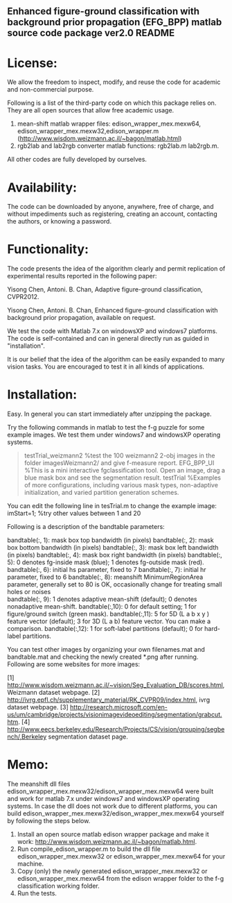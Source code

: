 Enhanced figure-ground classification with background prior propagation (EFG_BPP) matlab source code package ver2.0 README
-------------------------------------------------------------------

License:
============
We allow the freedom to inspect, modify, and reuse the code for academic and non-commercial purpose. 

Following is a list of the third-party code on which this package relies on. They are all open sources that allow free academic usage. 
1. mean-shift matlab wrapper files: edison_wrapper_mex.mexw64, edison_wrapper_mex.mexw32,edison_wrapper.m (http://www.wisdom.weizmann.ac.il/~bagon/matlab.html)
2. rgb2lab and lab2rgb converter matlab functions: rgb2lab.m lab2rgb.m. 

All other codes are fully developed by ourselves.


Availability:
============
The code can be downloaded by anyone, anywhere, free of charge, and without impediments such as registering, creating an account, contacting the authors, or knowing a password.


Functionality:
============
The code presents the idea of the algorithm clearly and permit replication of experimental results reported in the following paper:

Yisong Chen, Antoni. B. Chan, Adaptive figure-ground classification, CVPR2012.

Yisong Chen, Antoni. B. Chan, Enhanced figure-ground classification with background prior propagation, available on request.

We test the code with Matlab 7.x on windowsXP and windows7 platforms.  The code is self-contained and can in general directly run as guided in "installation".

It is our belief that the idea of the algorithm can be easily expanded to many vision tasks. You are encouraged to test it in all kinds of applications.


Installation: 
============
Easy. In general you can start immediately after unzipping the package.   

Try the following commands in matlab to test the f-g puzzle for some example images. We test them under windows7 and windowsXP operating systems.

>testTrial_weizmann2	%test the 100 weizmann2 2-obj images in the folder imagesWeizmann2/ and give f-measure report.
>EFG_BPP_UI		%This is a mini interactive fgclassification tool. Open an image, drag a blue mask box and see the segmentation result.
>testTrial		%Examples of more configurations, including various mask types, non-adaptive initialization, and varied partition generation schemes. 

You can edit the following line in tesTrial.m to change the example image:
imStart=1;		%try other values between 1 and 20 

Following is a description of the bandtable parameters:

bandtable(:, 1): mask box top bandwidth (in pixels)
bandtable(:, 2): mask box bottom bandwidth (in pixels)
bandtable(:, 3): mask box left bandwidth (in pixels)
bandtable(:, 4): mask box right bandwidth (in pixels)
bandtable(:, 5): 0 denotes fg-inside mask (blue); 1 denotes fg-outside mask (red).
bandtable(:, 6): initial hs parameter, fixed to 7
bandtable(:, 7): initial hr parameter, fixed to 6
bandtable(:, 8): meanshift MinimumRegionArea parameter, generally set to 80 is OK, occasionally change for treating small holes or noises  
bandtable(:, 9): 1 denotes adaptive mean-shift (default); 0 denotes nonadaptive mean-shift. 
bandtable(:,10): 0 for default setting; 1 for figure/ground switch (green mask).
bandtable(:,11): 5 for 5D (L a b x y ) feature vector (default); 3 for 3D (L a b) feature vector. You can make a comparison.
bandtable(:,12): 1 for soft-label partitions (default); 0 for hard-label partitions.

You can test other images by organizing your own filenames.mat and bandtable.mat and checking the newly created *.png after running. 
Following are some websites for more images:

[1]	http://www.wisdom.weizmann.ac.il/~vision/Seg_Evaluation_DB/scores.html, Weizmann dataset webpage.
[2]	http://ivrg.epfl.ch/supplementary_material/RK_CVPR09/index.html, ivrg dataset webpage.
[3]	http://research.microsoft.com/en-us/um/cambridge/projects/visionimagevideoediting/segmentation/grabcut.htm.
[4]	http://www.eecs.berkeley.edu/Research/Projects/CS/vision/grouping/segbench/,Berkeley segmentation dataset page.


Memo: 
============
The meanshift dll files edison_wrapper_mex.mexw32/edison_wrapper_mex.mexw64 were built and work for matlab 7.x under windows7 and windowsXP operating systems.
In case the dll does not work due to different platforms, you can build edison_wrapper_mex.mexw32/edison_wrapper_mex.mexw64 yourself by following the steps below.

1. Install an open source matlab edison wrapper package and make it work: http://www.wisdom.weizmann.ac.il/~bagon/matlab.html.
2. Run compile_edison_wrapper.m to build the dll file edison_wrapper_mex.mexw32 or edison_wrapper_mex.mexw64 for your machine.
3. Copy (only) the newly generated edison_wrapper_mex.mexw32 or edison_wrapper_mex.mexw64 from the edison wrapper folder to the f-g classification working folder.
4. Run the tests.
